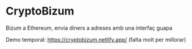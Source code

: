 # CryptoBizum

Bizum a Ethereum, envia diners a adreses amb una interfaç guapa

Demo temporal: https://cryptobizum.netlify.app/
(falta molt per millorar)
